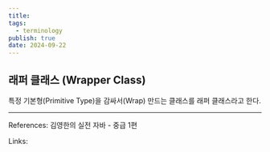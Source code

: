```yaml
---
title:
tags:
  - terminology
publish: true
date: 2024-09-22
---
```


## 래퍼 클래스 (Wrapper Class)

특정 기본형(Primitive Type)을 감싸서(Wrap) 만드는 클래스를 래퍼 클래스라고 한다.

---

References: 김영한의 실전 자바 - 중급 1편

Links:
